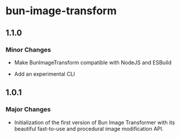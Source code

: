 # bun-image-transform

## 1.1.0

### Minor Changes

- Make BunImageTransform compatible with NodeJS and ESBuild

- Add an experimental CLI

## 1.0.1

### Major Changes

- Initialization of the first version of Bun Image Transformer with its beautiful fast-to-use and procedural image modification API.
